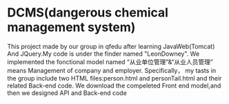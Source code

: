 # DCMS(dangerous chemical management system)
This project made by our group in qfedu after learning JavaWeb(Tomcat) And JQuery.My code is under the finder named "LeonDowney".
We implemented the fonctional model named “从业单位管理”&“从业人员管理” means Management of company and employer.
Specifically， my tasts in the group include two HTML files:person.html and personTail.html and their related Back-end code.
We download the compeleted Front end model,and then we designed API and Back-end code
